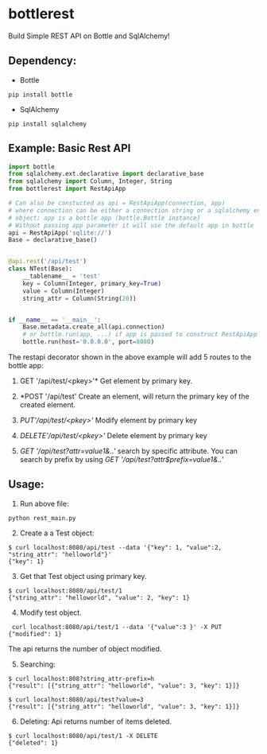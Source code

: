 # bottlerest
Build Simple REST API on Bottle and SqlAlchemy!

## Dependency:

* Bottle
```
pip install bottle
```

* SqlAlchemy
```
pip install sqlalchemy
```


## Example: Basic Rest API

```python
import bottle
from sqlalchemy.ext.declarative import declarative_base
from sqlalchemy import Column, Integer, String
from bottlerest import RestApiApp

# Can also be constucted as api = RestApiApp(connection, app)
# where connection can be either a connection string or a sqlalchemy engine
# object; app is a bottle app (bottle.Bottle instance)
# Without passing app parameter it will use the default app in bottle
api = RestApiApp('sqlite://')
Base = declarative_base()


@api.rest('/api/test')
class NTest(Base):
    __tablename__ = 'test'
    key = Column(Integer, primary_key=True)
    value = Column(Integer)
    string_attr = Column(String(20))


if __name__ == '__main__':
    Base.metadata.create_all(api.connection)
    # or bottle.run(app, ...) if app is passed to construct RestApiApp
    bottle.run(host='0.0.0.0', port=8080)
```

The restapi decorator shown in the above example will add 5 routes to the
bottle app:

1. GET '/api/test/\<pkey\>'* Get element by primary key.

2. *POST '/api/test' Create an element, will return the primary key of
   the created element.

3. *PUT'/api/test/\<pkey\>'* Modify element by primary key

4. *DELETE'/api/test/\<pkey\>'* Delete element by primary key

5. *GET '/api/test?attr=value1&..'* search by specific attribute. You can search
   by prefix by using *GET '/api/test?attr$prefix=value1&..'*
## Usage:
1. Run above file:

```
python rest_main.py
```

2. Create a a Test object:

```
$ curl localhost:8080/api/test --data '{"key": 1, "value":2, "string_attr": "helloworld"}'
{"key": 1}
```

3. Get that Test object using primary key.

```
$ curl localhost:8080/api/test/1
{"string_attr": "helloworld", "value": 2, "key": 1}
```

4. Modify test object.

```
 curl localhost:8080/api/test/1 --data '{"value":3 }' -X PUT
{"modified": 1}
```
The api returns the number of object modified.

5. Searching:
```
$ curl localhost:808?string_attr-prefix=h
{"result": [{"string_attr": "helloworld", "value": 3, "key": 1}]}
```

```
$ curl localhost:8080/api/test?value=3
{"result": [{"string_attr": "helloworld", "value": 3, "key": 1}]}
```
6. Deleting: Api returns number of items deleted.

```
$ curl localhost:8080/api/test/1 -X DELETE
{"deleted": 1}
```

